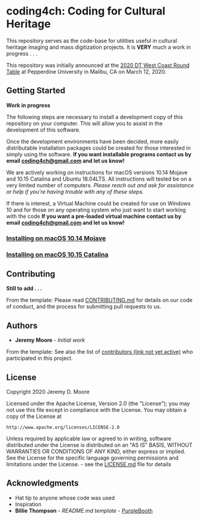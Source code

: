 # coding4ch: Coding for Cultural Heritage

This repository serves as the code-base for utilities useful in cultural heritage imaging and mass digitization projects. It is **VERY** much a work in progress . . .

This repository was initially announced at the [2020 DT West Coast Round Table](https://dtculturalheritage.com/events/dt-west-coast-round-table-pepperdine/) at Pepperdine University in Malibu, CA on March 12, 2020.

## Getting Started

**Work in progress**

The following steps are necessary to install a development copy of this repository on your computer. This will allow you to assist in the development of this software.

Once the development environments have been decided, more easily distributable installation packages could be created for those interested in simply using the software. **If you want installable programs contact us by email coding4ch@gmail.com and let us know!**

We are actively working on instructions for macOS versions 10.14 Mojave and 10.15 Catalina and Ubuntu 18.04LTS. All instructions will tested be on a very limited number of computers. *Please reach out and ask for assistance or help if you're having trouble with any of these steps.*

If there is interest, a Virtual Machine could be created for use on Windows 10 and for those on any operating system who just want to start working with the code **If you want a pre-loaded virtual machine contact us by email coding4ch@gmail.com and let us know!**

### [Installing on macOS 10.14 Mojave](docs/install_macOs-Mojave.md)
### [Installing on macOS 10.15 Catalina](docs/install_macOs-Catalina.md)

## Contributing

**Still to add . . .**

From the template: Please read [CONTRIBUTING.md](https://gist.github.com/PurpleBooth/b24679402957c63ec426) for details on our code of conduct, and the process for submitting pull requests to us.

## Authors

* **Jeremy Moore** - *Initial work*

From the template: See also the list of [contributors (link not yet active)](https://github.com/your/project/contributors) who participated in this project.

## License

Copyright 2020 Jeremy D. Moore

Licensed under the Apache License, Version 2.0 (the "License");
you may not use this file except in compliance with the License.
You may obtain a copy of the License at

    http://www.apache.org/licenses/LICENSE-2.0

Unless required by applicable law or agreed to in writing, software
distributed under the License is distributed on an "AS IS" BASIS,
WITHOUT WARRANTIES OR CONDITIONS OF ANY KIND, either express or implied.
See the License for the specific language governing permissions and
limitations under the License. - see the [LICENSE.md](LICENSE.md) file for details

## Acknowledgments

* Hat tip to anyone whose code was used
* Inspiration
* **Billie Thompson** - *README.md template* - [PurpleBooth](https://github.com/PurpleBooth)

